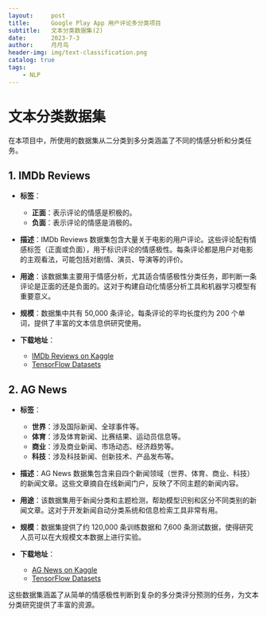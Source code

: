 ```yaml
---
layout:     post
title:      Google Play App 用户评论多分类项目
subtitle:   文本分类数据集(2)
date:       2023-7-3
author:     月月鸟
header-img: img/text-classification.png
catalog: true
tags:
    - NLP
---
```


# 文本分类数据集

在本项目中，所使用的数据集从二分类到多分类涵盖了不同的情感分析和分类任务。

## 1. IMDb Reviews

- **标签**：
  - **正面**：表示评论的情感是积极的。
  - **负面**：表示评论的情感是消极的。

- **描述**：IMDb Reviews 数据集包含大量关于电影的用户评论。这些评论配有情感标签（正面或负面），用于标识评论的情感极性。每条评论都是用户对电影的主观看法，可能包括对剧情、演员、导演等的评价。

- **用途**：该数据集主要用于情感分析，尤其适合情感极性分类任务，即判断一条评论是正面的还是负面的。这对于构建自动化情感分析工具和机器学习模型有重要意义。

- **规模**：数据集中共有 50,000 条评论，每条评论的平均长度约为 200 个单词，提供了丰富的文本信息供研究使用。

- **下载地址**：
  - [IMDb Reviews on Kaggle](https://www.kaggle.com/datasets/lakshmi25npathi/imdb-dataset-of-50k-movie-reviews)
  - [TensorFlow Datasets](https://www.tensorflow.org/datasets/catalog/imdb_reviews)

## 2. AG News

- **标签**：
  - **世界**：涉及国际新闻、全球事件等。
  - **体育**：涉及体育新闻、比赛结果、运动员信息等。
  - **商业**：涉及商业新闻、市场动态、经济趋势等。
  - **科技**：涉及科技新闻、创新技术、产品发布等。

- **描述**：AG News 数据集包含来自四个新闻领域（世界、体育、商业、科技）的新闻文章。这些文章摘自在线新闻门户，反映了不同主题的新闻内容。

- **用途**：该数据集用于新闻分类和主题检测，帮助模型识别和区分不同类别的新闻文章。这对于开发新闻自动分类系统和信息检索工具非常有用。

- **规模**：数据集提供了约 120,000 条训练数据和 7,600 条测试数据，使得研究人员可以在大规模文本数据上进行实验。

- **下载地址**：
  - [AG News on Kaggle](https://www.kaggle.com/datasets/amananandrai/ag-news-classification-dataset)
  - [TensorFlow Datasets](https://www.tensorflow.org/datasets/catalog/ag_news_subset)


这些数据集涵盖了从简单的情感极性判断到复杂的多分类评分预测的任务，为文本分类研究提供了丰富的资源。